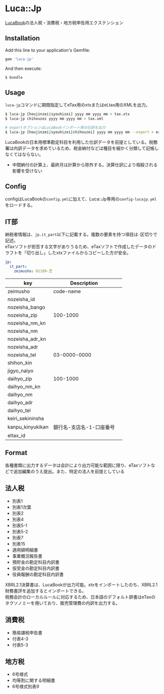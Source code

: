 # Luca::Jp

[LucaBook](https://github.com/chumaltd/luca/blob/master/lucabook/)の法人税・消費税・地方税申告用エクステンション

## Installation

Add this line to your application's Gemfile:

```ruby
gem 'luca-jp'
```

And then execute:

```bash
$ bundle
```

## Usage

`luca-jp`コマンドに期間指定してeTax用のxtxまたはeLtax用のXMLを出力。

```bash
$ luca-jp [houjinzei|syouhizei] yyyy mm yyyy mm > tax.xtx
$ luca-jp chihouzei yyyy mm yyyy mm > tax.xml

# exportオプションはLucaBookインポート用の仕訳を出力
$ luca-jp [houjinzei|syouhizei|chihouzei] yyyy mm yyyy mm --export > export.json
```

LucaBookの日本用標準勘定科目を利用した仕訳データを前提としている。税務署は内訳データを求めているため、税金納付などは種目を細かく分類して記帳しなくてはならない。

* 中間納付の計算上、最終月は計算から除外する。決算仕訳により相殺される影響を受けない


## Config

configはLucaBookの`config.yml`に加えて、Luca::Jp専用の`config-lucajp.yml`をロードする。

IT部
------------

納税者情報は、`jp.it_part`以下に記載する。複数の要素を持つ項目は`-`区切りで記述。  
eTaxソフトが拒否する文字がありうるため、eTaxソフトで作成したデータのドラフトを「切り出し」したxtxファイルからコピーした方が安全。

```yaml
jp:
  it_part:
    zeimusho: 01109-芝
```

| key              |              Description |   |
|------------------|--------------------------|---|
| zeimusho         |                code-name |   |
| nozeisha_id      |                          |   |
| nozeisha_bango   |                          |   |
| nozeisha_zip     |                 100-1000 |   |
| nozeisha_nm_kn   |                          |   |
| nozeisha_nm      |                          |   |
| nozeisha_adr_kn  |                          |   |
| nozeisha_adr     |                          |   |
| nozeisha_tel     |             03-0000-0000 |   |
| shihon_kin       |                          |   |
| jigyo_naiyo      |                          |   |
| daihyo_zip       |                 100-1000 |   |
| daihyo_nm_kn     |                          |   |
| daihyo_nm        |                          |   |
| daihyo_adr       |                          |   |
| daihyo_tel       |                          |   |
| keiri_sekininsha |                          |   |
| kanpu_kinyukikan | 銀行名-支店名-1-口座番号 |   |
| eltax_id         |                          |   |


## Format

各種書類に出力するデータは会計により出力可能な範囲に限り、eTaxソフトなどで追加編集のうえ提出。また、特定の法人を前提としている

法人税
---------

* 別表1
* 別表1次葉
* 別表2
* 別表4
* 別表5-1
* 別表5-2
* 別表7
* 別表15
* 適用額明細書
* 事業概況報告書
* 預貯金の勘定科目内訳書
* 仮受金の勘定科目内訳書
* 役員報酬の勘定科目内訳書

XBRL2.1決算書は、LucaBookが出力可能。xtxをインポートしたのち、XBRL2.1財務書評を追加するとインポートできる。  
税務会計のローカルルールに対応するため、日本語のデフォルト辞書はeTaxのタクソノミーを用いており、販売管理費の内訳を出力する。

消費税
---------

* 簡易課税申告書
* 付表4-3
* 付表5-3


地方税
---------

* 6号様式
* 均等割に関する明細書
* 6号様式別表9
